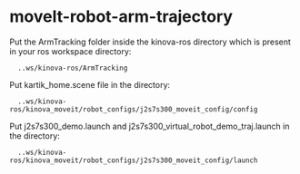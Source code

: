 # moveIt-robot-arm-trajectory


Put the ArmTracking folder inside the kinova-ros directory which is present in your ros workspace directory:

      ..ws/kinova-ros/ArmTracking

Put kartik_home.scene file in the directory:

      ..ws/kinova-ros/kinova_moveit/robot_configs/j2s7s300_moveit_config/config
     
Put j2s7s300_demo.launch and j2s7s300_virtual_robot_demo_traj.launch in the directory:

      ..ws/kinova-ros/kinova_moveit/robot_configs/j2s7s300_moveit_config/launch
